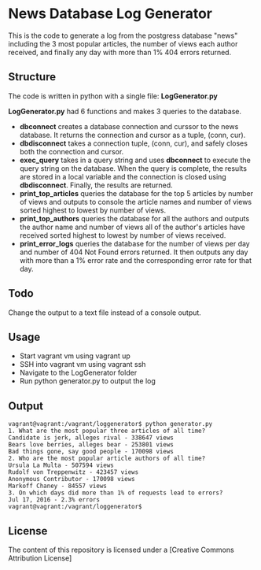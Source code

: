 # News Database Log Generator 

This is the code to generate a log from the postgress database "news" including the 3 most popular articles, the number of views each author received, and finally any day with more than 1% 404 errors returned.

## Structure

The code is written in python with a single file: **LogGenerator.py**

**LogGenerator.py** had 6 functions and makes 3 queries to the database.
* **dbconnect** creates a database connection and curssor to the news database.  It returns the connection and cursor as a tuple, (conn, cur).
* **dbdisconnect** takes a connection tuple, (conn, cur), and safely closes both the connection and cursor.
* **exec_query** takes in a query string and uses **dbconnect** to execute the query string on the database.  When the query is complete, the results are stored in a local variable and the connection is closed using **dbdisconnect**.  Finally, the results are returned.
* **print_top_articles** queries the database for the top 5 articles by number of views and outputs to console the article names and number of views sorted highest to lowest by number of views.
* **print_top_authors** queries the database for all the authors and outputs the author name and number of views all of the author's articles have received sorted highest to lowest by number of views received.
* **print_error_logs** queries the database for the number of views per day and number of 404 Not Found errors returned.  It then outputs any day with more than a 1% error rate and the corresponding error rate for that day.

## Todo
Change the output to a text file instead of a console output.

## Usage
* Start vagrant vm using vagrant up
* SSH into vagrant vm using vagrant ssh
* Navigate to the LogGenerator folder
* Run python generator.py to output the log

## Output
~~~~
vagrant@vagrant:/vagrant/loggenerator$ python generator.py
1. What are the most popular three articles of all time?
Candidate is jerk, alleges rival - 338647 views
Bears love berries, alleges bear - 253801 views
Bad things gone, say good people - 170098 views
2. Who are the most popular article authors of all time?
Ursula La Multa - 507594 views
Rudolf von Treppenwitz - 423457 views
Anonymous Contributor - 170098 views
Markoff Chaney - 84557 views
3. On which days did more than 1% of requests lead to errors?
Jul 17, 2016 - 2.3% errors
vagrant@vagrant:/vagrant/loggenerator$
~~~~

## License

The content of this repository is licensed under a [Creative Commons Attribution License]
